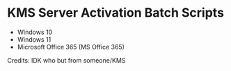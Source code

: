 KMS Server Activation Batch Scripts
==
- Windows 10
- Windows 11
- Microsoft Office 365 (MS Office 365)

Credits: IDK who but from someone/KMS
